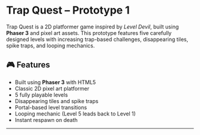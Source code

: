 # Trap Quest – Prototype 1

Trap Quest is a 2D platformer game inspired by *Level Devil*, built using **Phaser 3** and pixel art assets. This prototype features five carefully designed levels with increasing trap-based challenges, disappearing tiles, spike traps, and looping mechanics.

## 🎮 Features

- Built using **Phaser 3** with HTML5
- Classic 2D pixel art platformer
- 5 fully playable levels
- Disappearing tiles and spike traps
- Portal-based level transitions
- Looping mechanic (Level 5 leads back to Level 1)
- Instant respawn on death

---

